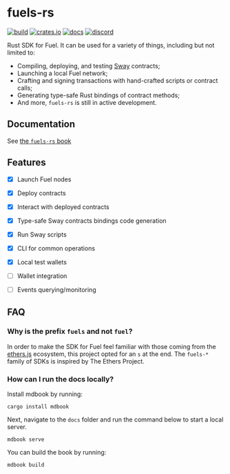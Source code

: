 # fuels-rs

[![build](https://github.com/FuelLabs/fuels-rs/actions/workflows/ci.yml/badge.svg)](https://github.com/FuelLabs/fuels-rs/actions/workflows/ci.yml)
[![crates.io](https://img.shields.io/crates/v/fuels?label=latest)](https://crates.io/crates/fuels)
[![docs](https://docs.rs/fuels/badge.svg)](https://docs.rs/fuels)
[![discord](https://img.shields.io/badge/chat%20on-discord-orange?&logo=discord&logoColor=ffffff&color=7389D8&labelColor=6A7EC2)](https://discord.gg/xfpK4Pe)

Rust SDK for Fuel. It can be used for a variety of things, including but not limited to:

- Compiling, deploying, and testing [Sway](https://github.com/FuelLabs/sway) contracts;
- Launching a local Fuel network;
- Crafting and signing transactions with hand-crafted scripts or contract calls;
- Generating type-safe Rust bindings of contract methods;
- And more, `fuels-rs` is still in active development.

## Documentation

See [the `fuels-rs` book](https://fuellabs.github.io/fuels-rs/latest/)

## Features

- [x] Launch Fuel nodes
- [x] Deploy contracts
- [x] Interact with deployed contracts
- [x] Type-safe Sway contracts bindings code generation
- [x] Run Sway scripts
- [x] CLI for common operations
- [x] Local test wallets
- [ ] Wallet integration
- [ ] Events querying/monitoring


## FAQ

### Why is the prefix `fuels` and not `fuel`?

In order to make the SDK for Fuel feel familiar with those coming from the [ethers.js](https://github.com/ethers-io/ethers.js) ecosystem, this project opted for an `s` at the end. The `fuels-*` family of SDKs is inspired by The Ethers Project.

### How can I run the docs locally?

Install mdbook by running:

```shell
cargo install mdbook
```

Next, navigate to the `docs` folder and run the command below to start a local server.

```shell
mdbook serve
```

You can build the book by running:

```shell
mdbook build
```
